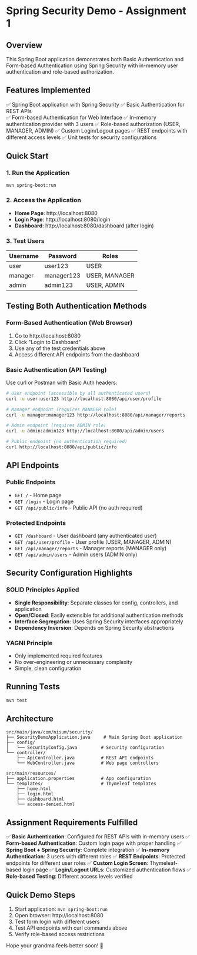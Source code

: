 # Spring Security Demo - Assignment 1

## Overview
This Spring Boot application demonstrates both Basic Authentication and Form-based Authentication using Spring Security with in-memory user authentication and role-based authorization.

## Features Implemented
✅ Spring Boot application with Spring Security
✅ Basic Authentication for REST APIs  
✅ Form-based Authentication for Web Interface
✅ In-memory authentication provider with 3 users
✅ Role-based authorization (USER, MANAGER, ADMIN)
✅ Custom Login/Logout pages
✅ REST endpoints with different access levels
✅ Unit tests for security configurations

## Quick Start

### 1. Run the Application
```bash
mvn spring-boot:run
```

### 2. Access the Application
- **Home Page**: http://localhost:8080
- **Login Page**: http://localhost:8080/login
- **Dashboard**: http://localhost:8080/dashboard (after login)

### 3. Test Users
| Username | Password | Roles |
|----------|----------|-------|
| user | user123 | USER |
| manager | manager123 | USER, MANAGER |
| admin | admin123 | USER, ADMIN |

## Testing Both Authentication Methods

### Form-Based Authentication (Web Browser)
1. Go to http://localhost:8080
2. Click "Login to Dashboard"  
3. Use any of the test credentials above
4. Access different API endpoints from the dashboard

### Basic Authentication (API Testing)
Use curl or Postman with Basic Auth headers:

```bash
# User endpoint (accessible by all authenticated users)
curl -u user:user123 http://localhost:8080/api/user/profile

# Manager endpoint (requires MANAGER role)
curl -u manager:manager123 http://localhost:8080/api/manager/reports

# Admin endpoint (requires ADMIN role)  
curl -u admin:admin123 http://localhost:8080/api/admin/users

# Public endpoint (no authentication required)
curl http://localhost:8080/api/public/info
```

## API Endpoints

### Public Endpoints
- `GET /` - Home page
- `GET /login` - Login page
- `GET /api/public/info` - Public API (no auth required)

### Protected Endpoints
- `GET /dashboard` - User dashboard (any authenticated user)
- `GET /api/user/profile` - User profile (USER, MANAGER, ADMIN)
- `GET /api/manager/reports` - Manager reports (MANAGER only)
- `GET /api/admin/users` - Admin users (ADMIN only)

## Security Configuration Highlights

### SOLID Principles Applied
- **Single Responsibility**: Separate classes for config, controllers, and application
- **Open/Closed**: Easily extensible for additional authentication methods
- **Interface Segregation**: Uses Spring Security interfaces appropriately
- **Dependency Inversion**: Depends on Spring Security abstractions

### YAGNI Principle
- Only implemented required features
- No over-engineering or unnecessary complexity
- Simple, clean configuration

## Running Tests
```bash
mvn test
```

## Architecture
```
src/main/java/com/nisum/security/
├── SecurityDemoApplication.java     # Main Spring Boot application
├── config/
│   └── SecurityConfig.java         # Security configuration
└── controller/
    ├── ApiController.java          # REST API endpoints
    └── WebController.java          # Web page controllers

src/main/resources/
├── application.properties          # App configuration
└── templates/                      # Thymeleaf templates
    ├── home.html
    ├── login.html
    ├── dashboard.html
    └── access-denied.html
```

## Assignment Requirements Fulfilled

✅ **Basic Authentication**: Configured for REST APIs with in-memory users
✅ **Form-based Authentication**: Custom login page with proper handling
✅ **Spring Boot + Spring Security**: Complete integration
✅ **In-memory Authentication**: 3 users with different roles
✅ **REST Endpoints**: Protected endpoints for different user roles
✅ **Custom Login Screen**: Thymeleaf-based login page
✅ **Login/Logout URLs**: Customized authentication flows
✅ **Role-based Testing**: Different access levels verified

## Quick Demo Steps
1. Start application: `mvn spring-boot:run`
2. Open browser: http://localhost:8080
3. Test form login with different users
4. Test API endpoints with curl commands above
5. Verify role-based access restrictions

Hope your grandma feels better soon! 🙏

